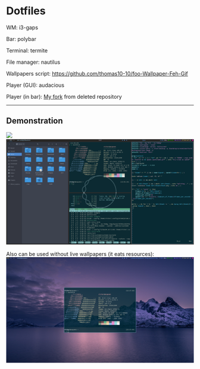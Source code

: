 # Dotfiles
WM: i3-gaps

Bar: polybar

Terminal: termite

File manager: nautilus

Wallpapers script: https://github.com/thomas10-10/foo-Wallpaper-Feh-Gif

Player (GUI): audacious

Player (in bar): <a href="https://gist.github.com/1IxI1/06616c0da1570dde41c61483c23c0e04">My fork</a> from deleted repository

----------------
## Demonstration
<img src="https://github.com/1IxI1/dotfiles/blob/main/src/sh.gif"/>
<img src="https://github.com/1IxI1/dotfiles/blob/main/src/sh_3.png"/>

Also can be used without live wallpapers (it eats resources):
<img src="https://github.com/1IxI1/dotfiles/blob/main/src/sh_2.png"/>
